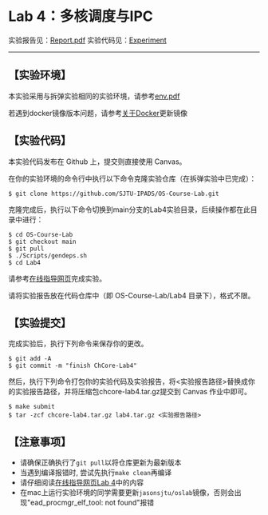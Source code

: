 # Lab 4：多核调度与IPC

实验报告见：[Report.pdf](./Report/Report.pdf)
实验代码见：[Experiment](./Experiment)

---

## 【实验环境】
本实验采用与拆弹实验相同的实验环境，请参考[env.pdf](../Lab%200/env.pdf)

若遇到docker镜像版本问题，请参考[关于Docker](https://sjtu-ipads.github.io/OS-Course-Lab/Getting-started.html#%E7%8E%AF%E5%A2%83%E5%87%86%E5%A4%87)更新镜像

## 【实验代码】
本实验代码发布在 Github 上，提交则直接使用 Canvas。

在你的实验环境的命令行中执行以下命令克隆实验仓库（在拆弹实验中已完成）：
```
$ git clone https://github.com/SJTU-IPADS/OS-Course-Lab.git
```
克隆完成后，执行以下命令切换到main分支的Lab4实验目录，后续操作都在此目录中进行：
```
$ cd OS-Course-Lab
$ git checkout main
$ git pull
$ ./Scripts/gendeps.sh
$ cd Lab4
```
请参考[在线指导网页](https://sjtu-ipads.github.io/OS-Course-Lab/)完成实验。

请将实验报告放在代码仓库中（即 OS-Course-Lab/Lab4 目录下），格式不限。

## 【实验提交】
完成实验后，执行下列命令来保存你的更改。
```
$ git add -A
$ git commit -m "finish ChCore-Lab4"
```
然后，执行下列命令打包你的实验代码及实验报告，将<实验报告路径>替换成你的实验报告路径，并将压缩包chcore-lab4.tar.gz提交到 Canvas 作业中即可。
```
$ make submit
$ tar -zcf chcore-lab4.tar.gz lab4.tar.gz <实验报告路径>
```

## 【注意事项】
- 请确保正确执行了`git pull`以将仓库更新为最新版本
- 当遇到编译报错时, 尝试先执行`make clean`再编译
- 请仔细阅读[在线指导网页Lab 4](https://sjtu-ipads.github.io/OS-Course-Lab/Lab4.html)中的内容
- 在mac上运行实验环境的同学需要更新`jasonsjtu/oslab`镜像，否则会出现"ead_procmgr_elf_tool: not found"报错